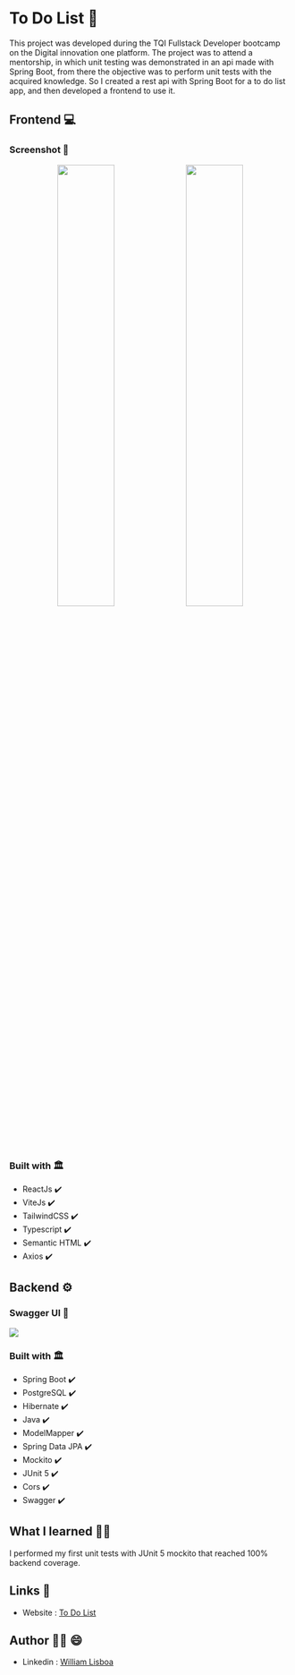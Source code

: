 # To Do List 📖

This project was developed during the TQI Fullstack Developer bootcamp on the Digital innovation one platform.
The project was to attend a mentorship, in which unit testing was demonstrated in an api made with Spring Boot,
from there the objective was to perform unit tests with the acquired knowledge.
So I created a rest api with Spring Boot for a to do list app, and then developed a frontend to use it.

## Frontend 💻

### Screenshot 📸

<div align='center' >
<img src='https://user-images.githubusercontent.com/66382974/172746900-b801b36f-31ce-4f36-a010-07f70b1a9bd3.jpg' width="45%" />
<img src='https://user-images.githubusercontent.com/66382974/172746867-0d88027d-7b7d-4c77-bc66-dfc1f7041827.jpg' width="45%" />
</div>
  
### Built with 🏛️ 

- ReactJs ✔️
- ViteJs ✔️
- TailwindCSS ✔️ 
- Typescript ✔️
- Semantic HTML ✔️
- Axios ✔️


## Backend ⚙️

### Swagger UI 📸

<img src='https://user-images.githubusercontent.com/66382974/172749716-4df47eca-b0fd-4c6f-bb0c-b8775c903f37.png' />

### Built with 🏛️ 

- Spring Boot ✔️
- PostgreSQL ✔️
- Hibernate ✔️ 
- Java ✔️
- ModelMapper ✔️
- Spring Data JPA ✔️ 
- Mockito ✔️
- JUnit 5 ✔️
- Cors ✔️
- Swagger ✔️


## What I learned 🧑‍💻

I performed my first unit tests with JUnit 5 mockito that reached 100% backend coverage.

## Links 🔗

- Website : [To Do List](https://to-do-list-five-mu.vercel.app/)

## Author 🙋‍♂️ 😄

- Linkedin : [William Lisboa](https://www.linkedin.com/in/william-k-lisboa/) 
